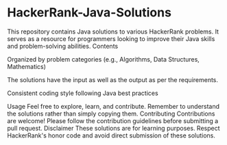 # HackerRank-Java-Solutions
This repository contains Java solutions to various HackerRank problems. It serves as a resource for programmers looking to improve their Java skills and problem-solving abilities.
Contents

Organized by problem categories (e.g., Algorithms, Data Structures, Mathematics)

The solutions have the input as well as the output as per the requirements.


Consistent coding style following Java best practices

Usage
Feel free to explore, learn, and contribute. Remember to understand the solutions rather than simply copying them.
Contributing
Contributions are welcome! Please follow the contribution guidelines before submitting a pull request.
Disclaimer
These solutions are for learning purposes. Respect HackerRank's honor code and avoid direct submission of these solutions.
